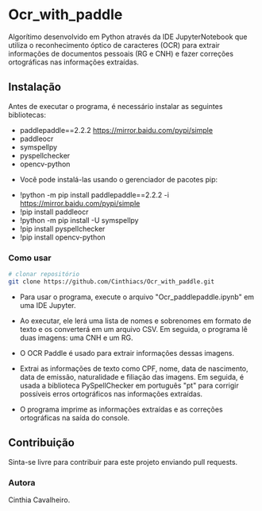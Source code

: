 # Ocr_with_paddle
Algorítimo desenvolvido em Python através da IDE JupyterNotebook que utiliza o reconhecimento óptico de caracteres (OCR) para extrair informações de documentos pessoais (RG e CNH) e fazer correções ortográficas nas informações extraídas.

## Instalação
Antes de executar o programa, é necessário instalar as seguintes bibliotecas:

* paddlepaddle==2.2.2  https://mirror.baidu.com/pypi/simple
* paddleocr
* symspellpy
* pyspellchecker
* opencv-python

- Você pode instalá-las usando o gerenciador de pacotes pip:

*  !python -m pip install paddlepaddle==2.2.2 -i https://mirror.baidu.com/pypi/simple
* !pip install paddleocr
* !python -m pip install -U symspellpy
* !pip install pyspellchecker
* !pip install opencv-python

### Como usar

```bash
# clonar repositório
git clone https://github.com/Cinthiacs/Ocr_with_paddle.git
```

* Para usar o programa, execute o arquivo "Ocr_paddlepaddle.ipynb" em uma IDE Jupyter.
* Ao executar, ele lerá uma lista de nomes e sobrenomes em formato de texto e os converterá em um arquivo CSV. Em seguida, o programa lê duas imagens: uma CNH e um RG. 
* O OCR Paddle é usado para extrair informações dessas imagens.
* Extrai as informações de texto como CPF, nome, data de nascimento, data de emissão, naturalidade e filiação das imagens. Em seguida, é usada a biblioteca PySpellChecker em português "pt" para corrigir possíveis erros ortográficos nas informações extraídas.

* O programa imprime as informações extraídas e as correções ortográficas na saída do console.

## Contribuição
Sinta-se livre para contribuir para este projeto enviando pull requests.

### Autora
Cinthia Cavalheiro.
